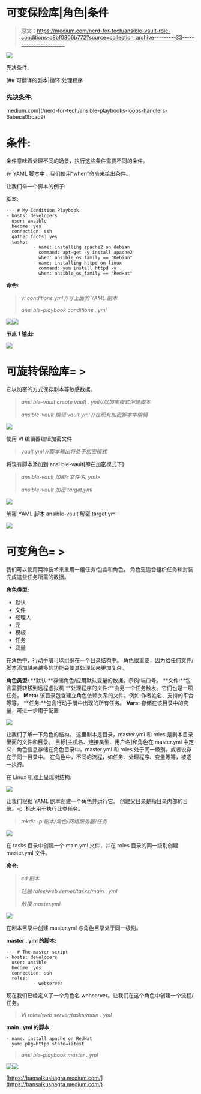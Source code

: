 # 可变保险库|角色|条件

> 原文：<https://medium.com/nerd-for-tech/ansible-vault-role-conditions-c8bf0806b772?source=collection_archive---------33----------------------->

![](img/4aede22e4a1edaab54f02ac555e7fee8.png)

先决条件:

[](/nerd-for-tech/ansible-playbooks-loops-handlers-6abeca0bcac9) [## 可翻译的剧本|循环|处理程序

### 先决条件:

medium.com](/nerd-for-tech/ansible-playbooks-loops-handlers-6abeca0bcac9) 

# 条件:

条件意味着处理不同的场景，执行这些条件需要不同的条件。

在 YAML 脚本中，我们使用“when”命令来给出条件。

让我们举一个脚本的例子:

脚本:

```
--- # My Condition Playbook
- hosts: developers
  user: ansible
  become: yes
  connection: ssh
  gather_facts: yes
  tasks:
          - name: installing apache2 on debian
            command: apt-get -y install apache2
            when: ansible_os_family == "Debian"
          - name: installing httpd on linux
            command: yum install httpd -y
            when: ansible_os_family == "RedHat"
```

**命令:**

> *vi conditions.yml //写上面的 YAML 剧本*
> 
> *ansi ble-playbook conditions . yml*

![](img/f1acfeaf86efebfbc4be5e98e1ac11d7.png)![](img/9b8e6afb30a98f827cd276f890b8216b.png)

**节点 1 输出:**

![](img/bb7ffca9f8c3cae0bef575907965c9d9.png)

# 可旋转保险库= >

它以加密的方式保存剧本等敏感数据。

> *ansi ble-vault create vault . yml//以加密模式创建脚本*
> 
> *ansible-vault 编辑 vault.yml //在现有加密脚本中编辑*

![](img/df69ad10e3912cd8ef094f0c604bd8d6.png)

使用 VI 编辑器编辑加密文件

> *vault.yml //脚本输出将处于加密模式*

将现有脚本添加到 ansi ble-vault[即在加密模式下]

> *ansible-vault 加密<文件名. yml>*
> 
> *ansible-vault 加密 target.yml*

![](img/018007e04de61105487965d6ac51c484.png)

解密 YAML 脚本 ansible-vault 解密 target.yml

![](img/56220859a28406d5f1a21e1390eef439.png)

# 可变角色= >

我们可以使用两种技术来重用一组任务:包含和角色。
角色更适合组织任务和封装完成这些任务所需的数据。

**角色类型:**

*   默认
*   文件
*   经理人
*   元
*   模板
*   任务
*   变量

在角色中，行动手册可以组织在一个目录结构中。
角色很重要，因为给任何文件/脚本添加越来越多的功能会使其处理起来更加复杂。

**角色类型:**
**默认:**存储角色/应用默认变量的数据。示例:端口号。
**文件:**包含需要转移到远程虚拟机
**处理程序的文件:**由另一个任务触发。它们也是一项任务。
**Meta:** 该目录包含建立角色依赖关系的文件。例如:作者姓名、支持的平台等等。
**任务:**包含行动手册中出现的所有任务。
**Vars:** 存储在该目录中的变量，可进一步用于配置

![](img/d26d1ee0924003aaad3b702cc5be1102.png)

让我们了解一下角色的结构。
这里剧本是目录，master.yml 和 roles 是剧本目录里面的文件和目录。
目标[主机名、连接类型、用户名]和角色在 master.yml 中定义，角色信息存储在角色目录中。master.yml 和 roles 处于同一级别，或者说存在于同一目录中。
在角色中，不同的流程，如任务、处理程序、变量等等，被逐一执行。

在 Linux 机器上呈现树结构:

![](img/53168c383ad17ae55ef8ae66b26f6eab.png)

让我们根据 YAML 剧本创建一个角色并运行它。
创建父目录是指目录内部的目录。-p '标志用于执行此类任务。

> *mkdir -p 剧本/角色/网络服务器/任务*

![](img/2606341394a591c6e4b42efdc8632d26.png)

在 tasks 目录中创建一个 main.yml 文件，并在 roles 目录的同一级别创建 master.yml 文件。

**命令:**

> *cd 剧本*
> 
> *轻触 roles/web server/tasks/main . yml*
> 
> *触摸 master.yml*

![](img/8813f9d14a44bc80f548da506adfa72a.png)

在剧本目录中创建 master.yml 与角色目录处于同一级别。

**master . yml 的脚本:**

```
--- # The master script
- hosts: developers
  user: ansible
  become: yes
  connection: ssh
  roles:
          - webserver
```

现在我们已经定义了一个角色名 webserver。让我们在这个角色中创建一个流程/任务。

> *VI roles/web server/tasks/main . yml*

**main . yml 的脚本:**

```
- name: install apache on RedHat
  yum: pkg=httpd state=latest
```

> *ansi ble-playbook master . yml*

![](img/bd7eee1d2e9691de4ae2487064080d75.png)![](img/ce7e1e64d490716fe665086153ac2086.png)

[https://bansalkushagra.medium.com/](https://bansalkushagra.medium.com/)